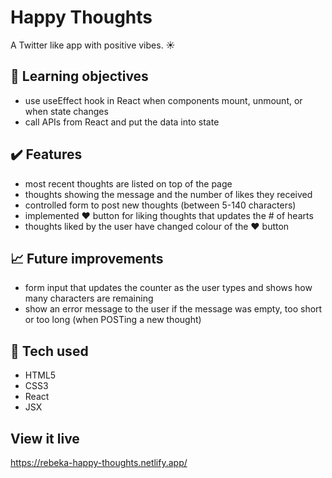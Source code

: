 # Happy Thoughts
A Twitter like app with positive vibes. :sunny:

## :brain: Learning objectives
- use useEffect hook in React when components mount, unmount, or when state changes
- call APIs from React and put the data into state

## :heavy_check_mark: Features
- most recent thoughts are listed on top of the page
- thoughts showing the message and the number of likes they received
- controlled form to post new thoughts (between 5-140 characters)
- implemented :heart: button for liking thoughts that updates the # of hearts
- thoughts liked by the user have changed colour of the :heart: button  

## :chart_with_upwards_trend: Future improvements
- form input that updates the counter as the user types and shows how many characters are remaining
- show an error message to the user if the message was empty, too short or too long (when POSTing a new thought)

## :robot: Tech used 
- HTML5
- CSS3
- React
- JSX

## View it live
https://rebeka-happy-thoughts.netlify.app/ 
